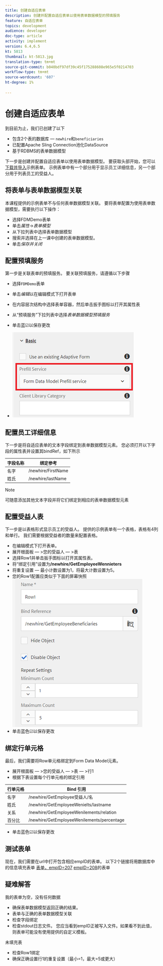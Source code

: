 ```yaml
---
title: 创建自适应表单
description: 创建并配置自适应表单以使用表单数据模型的预填服务
feature: 自适应表单
topics: development
audience: developer
doc-type: article
activity: implement
version: 6.4,6.5
kt: 5813
thumbnail: kt-5813.jpg
translation-type: tm+mt
source-git-commit: b040bdf97df39c45f175288608e965e5f0214703
workflow-type: tm+mt
source-wordcount: '607'
ht-degree: 1%

---
```



# 创建自适应表单

到目前为止，我们已创建了以下

* 包含2个表的数据库 — `newhire`和`beneficiaries`
* 已配置Apache Sling Connection池化DataSource
* 基于RDBMS的表单数据模型

下一步是创建并配置自适应表单以使用表单数据模型。  要获取头部开始，您可以[下载并导入](assets/fdm-demo-af.zip)示例表单。 示例表单中有一个部分用于显示员工详细信息，另一个部分用于列表员工的受益人。

## 将表单与表单数据模型关联

本课程提供的示例表单不与任何表单数据模型关联。 要将表单配置为使用表单数据模型，需要执行以下操作：

* 选择FDMDemo表单
* 单击&#x200B;_属性_->_表单模型_
* 从下拉列表中选择表单数据模型
* 搜索并选择在上一课中创建的表单数据模型。
* 单击&#x200B;_保存并关闭_

## 配置预填服务

第一步是关联表单的预填服务。 要关联预填服务，请遵循以下步骤

* 选择`FDMDemo`表单
* 单击&#x200B;_编辑_&#x200B;以在编辑模式下打开表单
* 在内容层次结构中选择表单容器，然后单击扳手图标以打开其属性表
* 从“预填服务”下拉列表中选择&#x200B;_表单数据模型预填服务_
* 单击蓝☑以保存更改

* ![预填服务](assets/fdm-prefill.png)

## 配置员工详细信息

下一步是将自适应表单的文本字段绑定到表单数据模型元素。 您必须打开以下字段的属性表并设置其bindRef，如下所示


| 字段名称 | 绑定参考 |
|------------|--------------------|
| 名字 | /newhire/FirstName |
| 姓氏 | /newhire/lastName |

>[!NOTE]
>
>可随意添加其他文本字段并将它们绑定到相应的表单数据模型元素

## 配置受益人表

下一步是以表格形式显示员工的受益人。 提供的示例表单有一个表格，表格有4列和单行。 我们需要根据受益者的数量来配置表格。

* 在编辑模式下打开表单。
* 展开根面板 — >您的受益人 — >表
* 选择Row1并单击扳手图标以打开其属性表。
* 将“绑定引用”设置为&#x200B;**/newhire/GetEmployeeWennieters**
* 将重复设置 — 最小计数设置为1，将最大计数设置为5。
* 您的Row1配置应类似于下面的屏幕快照
   ![行配置](assets/configure-row.PNG)
* 单击蓝色☑以保存更改

## 绑定行单元格

最后，我们需要将Row单元格绑定到Form Data Model元素。

* 展开根面板 — >您的受益人 — >表 — >行1
* 根据下表设置每个行单元格的绑定引用

| 行单元格 | Bind 引用 |
|------------|----------------------------------------------|
| 名字 | /newhire/GetEmployee受益人/名 |
| 姓氏 | /newhire/GetEmployeeWenielts/lastname |
| 关系 | /newhire/GetEmployeeWenilements/relation |
| 百分比 | /newhire/GetEmployeeWenilements/percentage |

* 单击蓝色☑以保存更改

## 测试表单

现在，我们需要在url中打开包含相应empID的表单。 以下2个链接将用数据库中的信息填充表单
[表单，empID=207](http://localhost:4502/content/dam/formsanddocuments/fdmdemo/jcr:content?wcmmode=disabled&amp;empID=207)
[empID=208](http://localhost:4502/content/dam/formsanddocuments/fdmdemo/jcr:content?wcmmode=disabled&amp;empID=208)的表单

## 疑难解答

我的表单为空，没有任何数据

* 确保表单数据模型返回正确的结果。
* 表单与正确的表单数据模型关联
* 检查字段绑定
* 检查stdout日志文件。 您应当看到empID正被写入文件。如果看不到此值，则表单可能没有使用提供的自定义模板。

未填充表

* 检查Row1绑定
* 确保正确设置行1的重复设置（最小=1，最大=5或更大）

